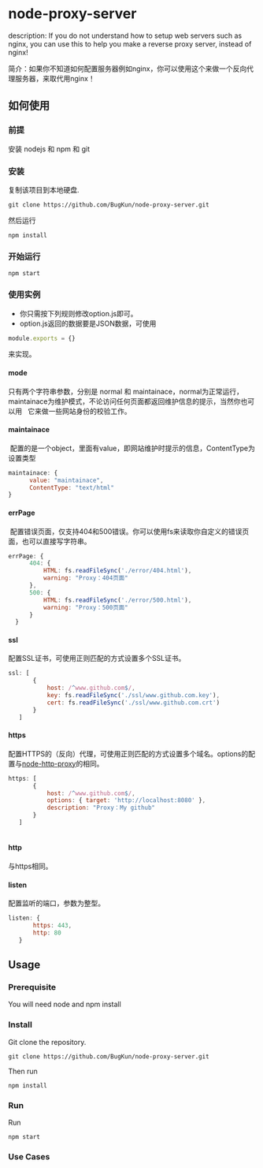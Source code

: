 # node-proxy-server

description: If you do not understand how to setup web servers such as nginx, you can use this to help you make a reverse proxy server, instead of nginx!

简介：如果你不知道如何配置服务器例如nginx，你可以使用这个来做一个反向代理服务器，来取代用nginx！

## 如何使用
### 前提

安装 nodejs 和 npm 和 git

### 安装
复制该项目到本地硬盘.

	git clone https://github.com/BugKun/node-proxy-server.git

然后运行

	npm install

### 开始运行

	npm start
  
### 使用实例
* 你只需按下列规则修改option.js即可。
* option.js返回的数据要是JSON数据，可使用
```JavaScript 
module.exports = {} 
```
来实现。

#### mode
  只有两个字符串参数，分别是 normal 和 maintainace，normal为正常运行，maintainace为维护模式，不论访问任何页面都返回维护信息的提示，当然你也可以用   它来做一些网站身份的校验工作。
#### maintainace
  配置的是一个object，里面有value，即网站维护时提示的信息，ContentType为设置类型
  ```JavaScript 
  maintainace: {
        value: "maintainace",
        ContentType: "text/html"
  }
  ```
#### errPage
  配置错误页面，仅支持404和500错误。你可以使用fs来读取你自定义的错误页面，也可以直接写字符串。
  ```JavaScript 
  errPage: {
        404: {
            HTML: fs.readFileSync('./error/404.html'),
            warning: "Proxy：404页面"
        },
        500: {
            HTML: fs.readFileSync('./error/500.html'),
            warning: "Proxy：500页面"
        }
    }
  ```
#### ssl
 配置SSL证书，可使用正则匹配的方式设置多个SSL证书。
 ```JavaScript
 ssl: [
        {
            host: /^www.github.com$/,
            key: fs.readFileSync('./ssl/www.github.com.key'),
            cert: fs.readFileSync('./ssl/www.github.com.crt')
        }
    ]
 ```
 #### https
 配置HTTPS的（反向）代理，可使用正则匹配的方式设置多个域名。options的配置与[node-http-proxy](https://github.com/nodejitsu/node-http-proxy)的相同。
 ```JavaScript
 https: [
        {
            host: /^www.github.com$/,
            options: { target: 'http://localhost:8080' },
            description: "Proxy：My github"
        }
    ]
    
 ```
 #### http
 与https相同。
 #### listen
 配置监听的端口，参数为整型。
 ```JavaScript
 listen: {
        https: 443,
        http: 80
    }
 ```
 
## Usage

### Prerequisite

You will need node and npm install 


### Install
Git clone the repository.

	git clone https://github.com/BugKun/node-proxy-server.git

Then run 

	npm install

### Run
Run 

	npm start
### Use Cases
